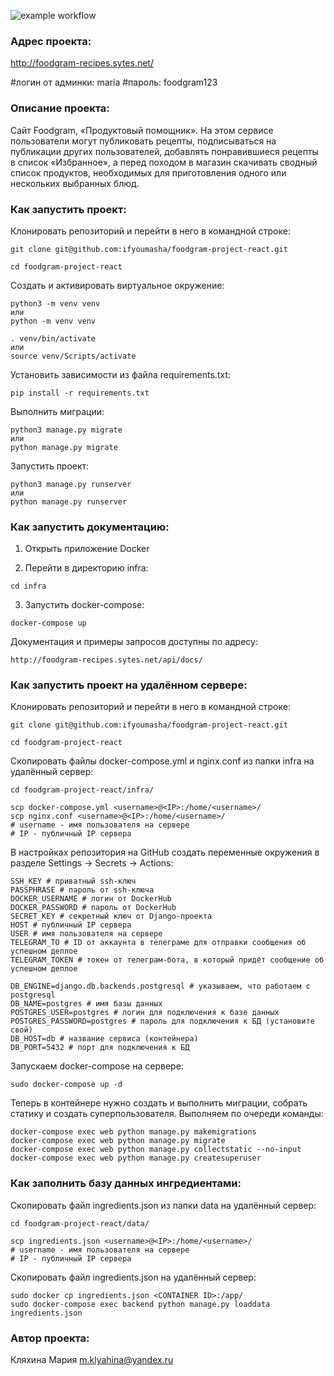 ![example workflow](https://github.com/ifyoumasha/foodgram-project-react/actions/workflows/main.yml/badge.svg)

### Адрес проекта:

http://foodgram-recipes.sytes.net/

#логин от админки: maria
#пароль: foodgram123

### Описание проекта:

Cайт Foodgram, «Продуктовый помощник». 
На этом сервисе пользователи могут публиковать рецепты, подписываться на публикации других пользователей, добавлять понравившиеся рецепты в список «Избранное», а перед походом в магазин скачивать сводный список продуктов, необходимых для приготовления одного или нескольких выбранных блюд.

### Как запустить проект:

Клонировать репозиторий и перейти в него в командной строке:

```
git clone git@github.com:ifyoumasha/foodgram-project-react.git
```

```
cd foodgram-project-react
```

Cоздать и активировать виртуальное окружение:

```
python3 -m venv venv
или
python -m venv venv
```

```
. venv/bin/activate
или
source venv/Scripts/activate
```

Установить зависимости из файла requirements.txt:

```
pip install -r requirements.txt
```

Выполнить миграции:

```
python3 manage.py migrate
или
python manage.py migrate
```

Запустить проект:

```
python3 manage.py runserver
или
python manage.py runserver
```

### Как запустить документацию:

1. Открыть приложение Docker

2. Перейти в директорию infra:

```
cd infra
```

3. Запустить docker-compose:

```
docker-compose up
```

Документация и примеры запросов доступны по адресу:

```
http://foodgram-recipes.sytes.net/api/docs/
```

### Как запустить проект на удалённом сервере:

Клонировать репозиторий и перейти в него в командной строке:

```
git clone git@github.com:ifyoumasha/foodgram-project-react.git
```

```
cd foodgram-project-react
```

Скопировать файлы docker-compose.yml и nginx.conf из папки infra на удалённый сервер:

```
cd foodgram-project-react/infra/
```

```
scp docker-compose.yml <username>@<IP>:/home/<username>/
scp nginx.conf <username>@<IP>:/home/<username>/
# username - имя пользователя на сервере
# IP - публичный IP сервера
```

В настройках репозитория на GitHub создать переменные окружения в разделе Settings -> Secrets -> Actions:

```
SSH_KEY # приватный ssh-ключ
PASSPHRASE # пароль от ssh-ключа
DOCKER_USERNAME # логин от DockerHub
DOCKER_PASSWORD # пароль от DockerHub
SECRET_KEY # секретный ключ от Django-проекта
HOST # публичный IP сервера
USER # имя пользователя на сервере
TELEGRAM_TO # ID от аккаунта в телеграме для отправки сообщения об успешном деплое
TELEGRAM_TOKEN # токен от телеграм-бота, в который придёт сообщение об успешном деплое

DB_ENGINE=django.db.backends.postgresql # указываем, что работаем с postgresql
DB_NAME=postgres # имя базы данных
POSTGRES_USER=postgres # логин для подключения к базе данных
POSTGRES_PASSWORD=postgres # пароль для подключения к БД (установите свой)
DB_HOST=db # название сервиса (контейнера)
DB_PORT=5432 # порт для подключения к БД
```

Запускаем docker-compose на сервере:

```
sudo docker-compose up -d
```

Теперь в контейнере нужно создать и выполнить миграции, собрать статику и создать суперпользователя. Выполняем по очереди команды:

```
docker-compose exec web python manage.py makemigrations
docker-compose exec web python manage.py migrate
docker-compose exec web python manage.py collectstatic --no-input
docker-compose exec web python manage.py createsuperuser
```

### Как заполнить базу данных ингредиентами:

Скопировать файл ingredients.json из папки data на удалённый сервер:

```
cd foodgram-project-react/data/
```

```
scp ingredients.json <username>@<IP>:/home/<username>/ 
# username - имя пользователя на сервере
# IP - публичный IP сервера
```

Скопировать файл ingredients.json на удалённый сервер:

```
sudo docker cp ingredients.json <CONTAINER ID>:/app/
sudo docker-compose exec backend python manage.py loaddata ingredients.json
```

### Автор проекта:
Кляхина Мария
m.klyahina@yandex.ru
